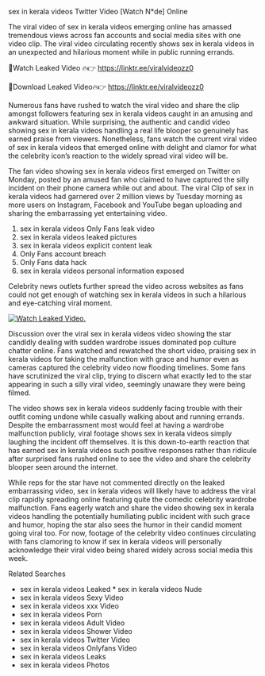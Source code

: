 ﻿sex in kerala videos Twitter Video [Watch N*de] Online

The viral video of ﻿sex in kerala videos emerging online has amassed tremendous views across fan accounts and social media sites with one video clip. The viral video circulating recently shows ﻿sex in kerala videos in an unexpected and hilarious moment while in public running errands. 

🔴Watch Leaked Video 🔥👉  https://linktr.ee/viralvideozz0 

🔴Download Leaked Video🔥👉  https://linktr.ee/viralvideozz0 

Numerous fans have rushed to watch the viral video and share the clip amongst followers featuring ﻿sex in kerala videos caught in an amusing and awkward situation. While surprising, the authentic and candid video showing ﻿sex in kerala videos handling a real life blooper so genuinely has earned praise from viewers. Nonetheless, fans watch the current viral video of ﻿sex in kerala videos that emerged online with delight and clamor for what the celebrity icon’s reaction to the widely spread viral video will be.

The fan video showing ﻿sex in kerala videos first emerged on Twitter on Monday, posted by an amused fan who claimed to have captured the silly incident on their phone camera while out and about. The viral Clip of ﻿sex in kerala videos had garnered over 2 million views by Tuesday morning as more users on Instagram, Facebook and YouTube began uploading and sharing the embarrassing yet entertaining video. 

1. ﻿sex in kerala videos Only Fans leak video
2. ﻿sex in kerala videos leaked pictures
3. ﻿sex in kerala videos explicit content leak
4. Only Fans account breach
5. Only Fans data hack
6. ﻿sex in kerala videos personal information exposed

Celebrity news outlets further spread the video across websites as fans could not get enough of watching ﻿sex in kerala videos in such a hilarious and eye-catching viral moment. 

[![Watch Leaked Video.](https://miro.medium.com/v2/resize:fit:828/format:webp/1*cilzJN44JGOrTw9NJCrNHA.gif "Watch Leaked Video")](https://linktr.ee/viralvideozz0)

Discussion over the viral ﻿sex in kerala videos video showing the star candidly dealing with sudden wardrobe issues dominated pop culture chatter online. Fans watched and rewatched the short video, praising ﻿sex in kerala videos for taking the malfunction with grace and humor even as cameras captured the celebrity video now flooding timelines. Some fans have scrutinized the viral clip, trying to discern what exactly led to the star appearing in such a silly viral video, seemingly unaware they were being filmed.

The video shows ﻿sex in kerala videos suddenly facing trouble with their outfit coming undone while casually walking about and running errands. Despite the embarrassment most would feel at having a wardrobe malfunction publicly, viral footage shows ﻿sex in kerala videos simply laughing the incident off themselves. It is this down-to-earth reaction that has earned ﻿sex in kerala videos such positive responses rather than ridicule after surprised fans rushed online to see the video and share the celebrity blooper seen around the internet.  

While reps for the star have not commented directly on the leaked embarrassing video, ﻿sex in kerala videos will likely have to address the viral clip rapidly spreading online featuring quite the comedic celebrity wardrobe malfunction. Fans eagerly watch and share the video showing ﻿sex in kerala videos handling the potentially humiliating public incident with such grace and humor, hoping the star also sees the humor in their candid moment going viral too. For now, footage of the celebrity video continues circulating with fans clamoring to know if ﻿sex in kerala videos will personally acknowledge their viral video being shared widely across social media this week.

Related Searches
* ﻿sex in kerala videos Leaked
﻿* sex in kerala videos Nude
* ﻿sex in kerala videos Sexy Video
* ﻿sex in kerala videos xxx Video
* ﻿sex in kerala videos Porn
* ﻿sex in kerala videos Adult Video
* ﻿sex in kerala videos Shower Video
* ﻿sex in kerala videos Twitter Video
* ﻿sex in kerala videos Onlyfans Video
* ﻿sex in kerala videos Leaks
* ﻿sex in kerala videos Photos
